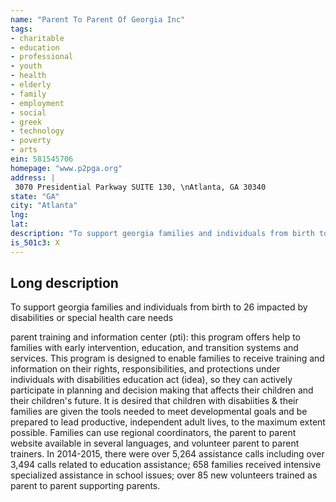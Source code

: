 ```yaml
---
name: "Parent To Parent Of Georgia Inc"
tags:
- charitable
- education
- professional
- youth
- health
- elderly
- family
- employment
- social
- greek
- technology
- poverty
- arts
ein: 581545706
homepage: "www.p2pga.org"
address: |
 3070 Presidential Parkway SUITE 130, \nAtlanta, GA 30340
state: "GA"
city: "Atlanta"
lng: 
lat: 
description: "To support georgia families and individuals from birth to 26 impacted by disabilities or special health care needs"
is_501c3: X
---
```


## Long description

To support georgia families and individuals from birth to 26 impacted by disabilities or special health care needs
  
  parent training and information center (pti): this program offers help to families with early intervention, education, and transition systems and services. This program is designed to enable families to receive training and information on their rights, responsibilities, and protections under individuals with disabilities education act (idea), so they can actively participate in planning and decision making that affects their children and their children's future. It is desired that children with disabiities & their families are given the tools needed to meet developmental goals and be prepared to lead productive, independent adult lives, to the maximum extent possible. Families can use regional coordinators, the parent to parent website available in several languages, and volunteer parent to parent trainers. In 2014-2015, there were over 5,264 assistance calls including over 3,494 calls related to education assistance; 658 families received intensive specialized assistance in school issues; over 85 new volunteers trained as parent to parent supporting parents. 
